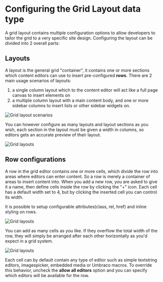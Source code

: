 # Configuring the Grid Layout data type
A grid layout contains multiple configuration options to allow developers to tailor the grid to a very specific site design.
Configuring the layout can be divided into 2 overall parts:

## Layouts
A layout is the general grid "container", it contains one or more sections which content editors can use to insert pre-configured **rows**. There are 2 main usage scenarios of layouts:

1. a single column layout which to the content editor will act like a full page canvas to insert elements on
2. a multiple column layout with a main content body, and one or more sidebar columns to insert lists or other sidebar widgets on.

![Grid layout scenarios](images/Grid-layout-scenarios.jpg)

You can however configure as many layouts and layout sections as you wish, each section in the layout must be given a width in columns, so editors gets an accurate preview of their layout.

![Grid layouts](images/layouts.png)

## Row configurations
A row in the grid editor contains one or more cells, which divide the row into areas where editors can enter content. So a row is merely a container of areas to insert content into. When you add a new row, you are asked to give it a name, then define cells inside the row by clicking the "+" icon. Each cell has a default width set to 4, but by clicking the inserted cell you can control its width.

It is possible to setup configurable attributes(class, rel, href) and inline styling on rows.

![Grid layouts](images/rows.png)

You can add as many cells as you like. If they overflow the total width of the row, they will simply be arranged after each other horizontally as you'd expect in a grid system.

![Grid layouts](images/cells.png)

Each cell can by default contain any type of editor such as simple textstring editors, imagespicker, embedded media or Umbraco macros. To override this behavior, uncheck the **allow all editors** option and you can specify which editors will be available for the row. 